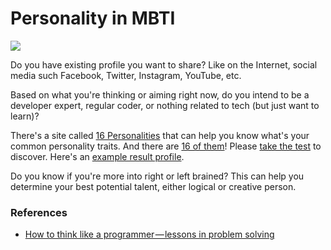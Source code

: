 # Personality in MBTI

![](./assets/16personalities.png)

Do you have existing profile you want to share? Like on the Internet, social media such Facebook, Twitter, Instagram, YouTube, etc.

Based on what you're thinking or aiming right now, do you intend to be a developer expert, regular coder, or nothing related to tech (but just want to learn)?

There's a site called [16 Personalities](https://16personalities.com) that can help you know what's your common personality traits. And there are [16 of them](https://16personalities.com/personality-types)! Please [take the test](https://16personalities.com/free-personality-test) to discover. Here's an [example result profile](https://16personalities.com/profiles/56b7dcfe3ca70).

Do you know if you're more into right or left brained? This can help you determine your best potential talent, either logical or creative person.

### References

- [How to think like a programmer — lessons in problem solving](https://medium.freecodecamp.org/how-to-think-like-a-programmer-lessons-in-problem-solving-d1d8bf1de7d2)
